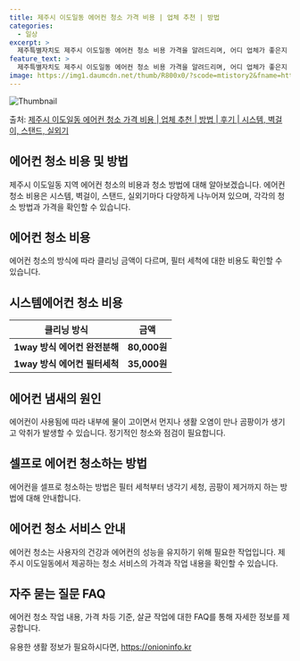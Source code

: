 ```yaml
---
title: 제주시 이도일동 에어컨 청소 가격 비용 | 업체 추천 | 방법
categories:
  - 일상
excerpt: >
  제주특별자치도 제주시 이도일동 에어컨 청소 비용 가격을 알려드리며, 어디 업체가 좋은지 후기를 통해 알아보겠습니다. 현재 글에서는 시스템, 벽걸이, 스탠드, 실외기 각각에 대해 청소 비용이 나와 있으니 참고하시면 되겠습니다. 에어컨 분해 청소 방법 보기 👈 클릭셀프 에어컨 청소 방법 보기👈 클릭제주시 이도일동 에어컨 청소 비용시스템에어컨 방식클리닝방식금액1way 방식에어컨 완전분해80,000원1way 방식에어컨 필터세척35,000원2way 방식에어컨 완전분해90,000원2way 방식에어컨 필터세척35,000원4way 방식에어컨 완전분해120,000원4way 방식에어컨 필터세척35,000원원형방식에어컨 완전분해140,000원원형방식에어컨 필터세척35,000원에어컨 청소 견적 샘플 보기 👈 클릭에어컨 냄새의..
feature_text: >
  제주특별자치도 제주시 이도일동 에어컨 청소 비용 가격을 알려드리며, 어디 업체가 좋은지 후기를 통해 알아보겠습니다. 현재 글에서는 시스템, 벽걸이, 스탠드, 실외기 각각에 대해 청소 비용이 나와 있으니 참고하시면 되겠습니다. 에어컨 분해 청소 방법 보기 👈 클릭셀프 에어컨 청소 방법 보기👈 클릭제주시 이도일동 에어컨 청소 비용시스템에어컨 방식클리닝방식금액1way 방식에어컨 완전분해80,000원1way 방식에어컨 필터세척35,000원2way 방식에어컨 완전분해90,000원2way 방식에어컨 필터세척35,000원4way 방식에어컨 완전분해120,000원4way 방식에어컨 필터세척35,000원원형방식에어컨 완전분해140,000원원형방식에어컨 필터세척35,000원에어컨 청소 견적 샘플 보기 👈 클릭에어컨 냄새의..
image: https://img1.daumcdn.net/thumb/R800x0/?scode=mtistory2&fname=https%3A%2F%2Fblog.kakaocdn.net%2Fdn%2Fcbx6cV%2FbtsHwagw8of%2Fc6IAF4vB7t0pGAiiNW1rj0%2Fimg.webp
---
```


![Thumbnail](https://img1.daumcdn.net/thumb/R800x0/?scode=mtistory2&fname=https%3A%2F%2Fblog.kakaocdn.net%2Fdn%2Fcbx6cV%2FbtsHwagw8of%2Fc6IAF4vB7t0pGAiiNW1rj0%2Fimg.webp)

<p>출처: <a href="https://onioninfo.kr/entry/%EC%A0%9C%EC%A3%BC%EC%8B%9C-%EC%9D%B4%EB%8F%84%EC%9D%BC%EB%8F%99-%EC%97%90%EC%96%B4%EC%BB%A8-%EC%B2%AD%EC%86%8C-%EA%B0%80%EA%B2%A9-%EB%B9%84%EC%9A%A9-%EC%97%85%EC%B2%B4-%EC%B6%94%EC%B2%9C-%EB%B0%A9%EB%B2%95-%ED%9B%84%EA%B8%B0-%EC%8B%9C%EC%8A%A4%ED%85%9C-%EB%B2%BD%EA%B1%B8%EC%9D%B4-%EC%8A%A4%ED%83%A0%EB%93%9C-%EC%8B%A4%EC%99%B8%EA%B8%B0" rel="dofollow">제주시 이도일동 에어컨 청소 가격 비용 | 업체 추천 | 방법 | 후기 | 시스템, 벽걸이, 스탠드, 실외기</a> </p>

## 에어컨 청소 비용 및 방법

제주시 이도일동 지역 에어컨 청소의 비용과 청소 방법에 대해 알아보겠습니다. 에어컨 청소 비용은 시스템, 벽걸이, 스탠드, 실외기마다
다양하게 나누어져 있으며, 각각의 청소 방법과 가격을 확인할 수 있습니다.

## 에어컨 청소 비용

에어컨 청소의 방식에 따라 클리닝 금액이 다르며, 필터 세척에 대한 비용도 확인할 수 있습니다.

## 시스템에어컨 청소 비용

**클리닝 방식** | **금액**  
---|---  
**1way 방식 에어컨 완전분해** | **80,000원**  
**1way 방식 에어컨 필터세척** | **35,000원**  
  
## 에어컨 냄새의 원인

에어컨이 사용됨에 따라 내부에 물이 고이면서 먼지나 생활 오염이 만나 곰팡이가 생기고 악취가 발생할 수 있습니다. 정기적인 청소와 점검이
필요합니다.

## 셀프로 에어컨 청소하는 방법

에어컨을 셀프로 청소하는 방법은 필터 세척부터 냉각기 세청, 곰팡이 제거까지 하는 방법에 대해 안내합니다.

## 에어컨 청소 서비스 안내

에어컨 청소는 사용자의 건강과 에어컨의 성능을 유지하기 위해 필요한 작업입니다. 제주시 이도일동에서 제공하는 청소 서비스의 가격과 작업
내용을 확인할 수 있습니다.

## 자주 묻는 질문 FAQ

에어컨 청소 작업 내용, 가격 차등 기준, 살균 작업에 대한 FAQ를 통해 자세한 정보를 제공합니다.

 

유용한 생활 정보가 필요하시다면, <a href="https://onioninfo.kr" rel="dofollow">https://onioninfo.kr</a>


